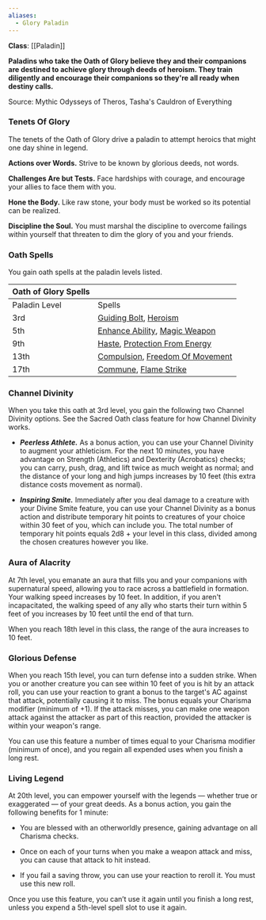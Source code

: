 ```yaml
---
aliases:
  - Glory Paladin
---
```

**Class**: [[Paladin]] 

**Paladins who take the Oath of Glory believe they and their companions are destined to achieve glory through deeds of heroism. They train diligently and encourage their companions so they're all ready when destiny calls.**

Source: Mythic Odysseys of Theros, Tasha's Cauldron of Everything

### Tenets Of Glory

The tenets of the Oath of Glory drive a paladin to attempt heroics that might one day shine in legend.

**Actions over Words.** Strive to be known by glorious deeds, not words.

**Challenges Are but Tests.** Face hardships with courage, and encourage your allies to face them with you.

**Hone the Body.** Like raw stone, your body must be worked so its potential can be realized.

**Discipline the Soul.** You must marshal the discipline to overcome failings within yourself that threaten to dim the glory of you and your friends.

### Oath Spells

You gain oath spells at the paladin levels listed.

|Oath of Glory Spells|   |
|---|---|
|Paladin Level|Spells|
|3rd|[Guiding Bolt](http://dnd5e.wikidot.com/spell:guiding-bolt), [Heroism](http://dnd5e.wikidot.com/spell:heroism)|
|5th|[Enhance Ability](http://dnd5e.wikidot.com/spell:enhance-ability), [Magic Weapon](http://dnd5e.wikidot.com/spell:magic-weapon)|
|9th|[Haste](http://dnd5e.wikidot.com/spell:haste), [Protection From Energy](http://dnd5e.wikidot.com/spell:protection-from-energy)|
|13th|[Compulsion](http://dnd5e.wikidot.com/spell:compulsion), [Freedom Of Movement](http://dnd5e.wikidot.com/spell:freedom-of-movement)|
|17th|[Commune](http://dnd5e.wikidot.com/spell:commune), [Flame Strike](http://dnd5e.wikidot.com/spell:flame-strike)|

### Channel Divinity

When you take this oath at 3rd level, you gain the following two Channel Divinity options. See the Sacred Oath class feature for how Channel Divinity works.

- **_Peerless Athlete._** As a bonus action, you can use your Channel Divinity to augment your athleticism. For the next 10 minutes, you have advantage on Strength (Athletics) and Dexterity (Acrobatics) checks; you can carry, push, drag, and lift twice as much weight as normal; and the distance of your long and high jumps increases by 10 feet (this extra distance costs movement as normal).

- **_Inspiring Smite._** Immediately after you deal damage to a creature with your Divine Smite feature, you can use your Channel Divinity as a bonus action and distribute temporary hit points to creatures of your choice within 30 feet of you, which can include you. The total number of temporary hit points equals 2d8 + your level in this class, divided among the chosen creatures however you like.

### Aura of Alacrity

At 7th level, you emanate an aura that fills you and your companions with supernatural speed, allowing you to race across a battlefield in formation. Your walking speed increases by 10 feet. In addition, if you aren't incapacitated, the walking speed of any ally who starts their turn within 5 feet of you increases by 10 feet until the end of that turn.

When you reach 18th level in this class, the range of the aura increases to 10 feet.

### Glorious Defense

When you reach 15th level, you can turn defense into a sudden strike. When you or another creature you can see within 10 feet of you is hit by an attack roll, you can use your reaction to grant a bonus to the target's AC against that attack, potentially causing it to miss. The bonus equals your Charisma modifier (minimum of +1). If the attack misses, you can make one weapon attack against the attacker as part of this reaction, provided the attacker is within your weapon's range.

You can use this feature a number of times equal to your Charisma modifier (minimum of once), and you regain all expended uses when you finish a long rest.

### Living Legend

At 20th level, you can empower yourself with the legends — whether true or exaggerated — of your great deeds. As a bonus action, you gain the following benefits for 1 minute:

- You are blessed with an otherworldly presence, gaining advantage on all Charisma checks.

- Once on each of your turns when you make a weapon attack and miss, you can cause that attack to hit instead.

- If you fail a saving throw, you can use your reaction to reroll it. You must use this new roll.

Once you use this feature, you can’t use it again until you finish a long rest, unless you expend a 5th-level spell slot to use it again.